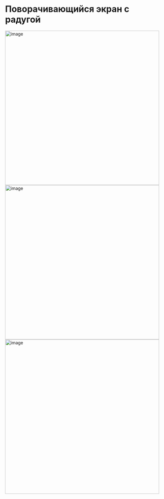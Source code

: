 # Поворачивающийся экран с радугой
<img width="500" alt="image" src="https://github.com/nikaprokudina/Samsung_Innovation_Campus/assets/129796936/add29180-b688-469a-afcd-b69368ead694">
<img width="500" alt="image" src="https://github.com/nikaprokudina/Samsung_Innovation_Campus/assets/129796936/f4ce00df-6ab1-4a98-85c9-932884a20595">
<img width="500" alt="image" src="https://github.com/nikaprokudina/Samsung_Innovation_Campus/assets/129796936/f2652866-f86e-4f55-b53b-9f1683c5d9d6">
